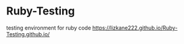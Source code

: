 # Ruby-Testing
testing environment for ruby code
https://lizkane222.github.io/Ruby-Testing.github.io/

